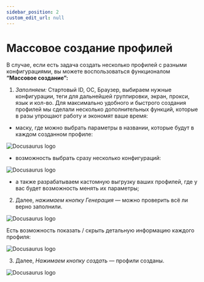 ```yaml
---
sidebar_position: 2
custom_edit_url: null
---
```


# Массовое создание профилей

В случае, если есть задача создать несколько профилей с разными конфигурациями, вы можете воспользоваться функционалом **“Массовое создание”:**

1. *Заполняем:* Стартовый ID, ОС, Браузер, выбираем нужные конфигурации, теги для дальнейшей группировки, экран, прокси, язык и кол-во.
Для максимально удобного и быстрого создания профилей мы сделали несколько дополнительных функций, которые в разы упрощают работу и экономят ваше время:

- маску, где можно выбрать параметры в названии, которые будут в каждом созданном профиле:

![Docusaurus logo](/img/rus/mass-creation-of-profiles/mass-creation-of-profiles-1.png)

- возможность выбрать сразу несколько конфигураций:

![Docusaurus logo](/img/rus/mass-creation-of-profiles/mass-creation-of-profiles-2.png)

- а также разрабатываем кастомную выгрузку ваших профилей, где у вас будет возможность менять их параметры;

2. Далее, *нажимаем кнопку Генерация* — можно проверить всё ли верно заполнили.

![Docusaurus logo](/img/rus/mass-creation-of-profiles/mass-creation-of-profiles-3.png)

Есть возможность показать / скрыть детальную информацию каждого профиля:

![Docusaurus logo](/img/rus/mass-creation-of-profiles/mass-creation-of-profiles-4.png)

3. Далее, *Нажимаем кнопку создать* — профили созданы.

![Docusaurus logo](/img/rus/mass-creation-of-profiles/mass-creation-of-profiles-5.png)